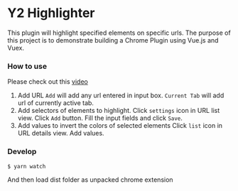 # Y2 Highlighter

This plugin will highlight specified elements on specific urls. The purpose of this project is  to demonstrate building a Chrome Plugin using Vue.js and Vuex.

### How to use
Please check out this [video](https://www.dropbox.com/s/flzx8yisbr5wu9e/y2h1.mov?dl=0)

1. Add URL
  `Add` will add any url entered in input box.
  `Current Tab` will add url of currently active tab.
2. Add selectors of elements to highlight.
  Click `settings` icon in URL list view.
  Click `Add` button. Fill the input fields and click `Save`.
3. Add values to invert the colors of selected elements
  Click `list` icon in URL details view.
  Add values.

### Develop
```
$ yarn watch
```
And then load dist folder as unpacked chrome extension
